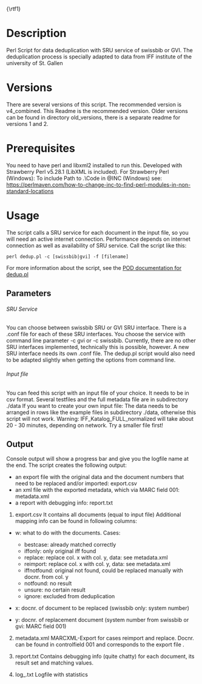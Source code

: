 {\rtf1}

# Description

Perl Script for data deduplication with SRU service of swissbib or GVI. 
The deduplication process is specially adapted to data from IFF institute of the university of St. Gallen

# Versions

There are several versions of this script.
The recommended version is v4_combined. This Readme is the recommended version.
Older versions can be found in directory old_versions, there is a separate readme for versions 1 and 2.


# Prerequisites

You need to have perl and libxml2 installed to run this. 
Developed with Strawberry Perl v5.28.1 (LibXML is included).
For Strawberry Perl (Windows):
To include Path to .\Code in @INC (Windows) see:
https://perlmaven.com/how-to-change-inc-to-find-perl-modules-in-non-standard-locations

# Usage

The script calls a SRU service for each document in the input file, so you will need an active internet connection.
Performance depends on internet connection as well as availability of SRU service.
Call the script like this:
```
perl dedup.pl -c [swissbib|gvi] -f [filename]
```

For more information about the script, see the [POD documentation for dedup.pl](dedup_pod.html)

## Parameters

###### SRU Service
You can choose between swissbib SRU or GVI SRU interface. 
There is a .conf file for each of these SRU interfaces.
You choose the service with command line parameter -c gvi or -c swissbib.
Currently, there are no other SRU interfaces implemented, technically this is possible, however. 
A new SRU interface needs its own .conf file.
The dedup.pl script would also need to be adapted slightly when getting the options from command line.

###### Input file
You can feed this script with an input file of your choice. It needs to be in csv format. 
Several testfiles and the full metadata file are in subdirectory ./data
If you want to create your own input file: 
The data needs to be arranged in rows like the example files in subdirectory ./data, otherwise this script will not work.
Warning: IFF_Katalog_FULL_normalized will take about 20 - 30 minutes, depending on network. Try a smaller file first!

## Output

Console output will show a progress bar and give you the logfile name at the end. 
The script creates the following output:

- an export file with the original data and the document numbers that need to be replaced and/or imported: export.csv
- an xml file with the exported metadata, which via MARC field 001: metadata.xml
- a report with debugging info: report.txt

1) export.csv
It contains all documents (equal to input file) 
Additional mapping info can be found in following columns:
- w: what to do with the documents. Cases:
	- bestcase: already matched correctly
	- iffonly: only original iff found
	- replace: replace col. x with col. y, data: see metadata.xml
	- reimport: replace col. x with col. y, data: see metadata.xml
	- iffnotfound: original not found, could be replaced manually with docnr. from col. y
	- notfound: no result 
	- unsure: no certain result
	- ignore: excluded from deduplication

- x: docnr. of document to be replaced (swissbib only: system number)
- y: docnr. of replacement document (system number from swissbib or gvi: MARC field 001)


2) metadata.xml
MARCXML-Export for cases reimport and replace. Docnr. can be found in controlfield 001 and corresponds to the export file .


3) report.txt
Contains debugging info (quite chatty) for each document, its result set and matching values.

4) log_<timestamp>.txt
Logfile with statistics